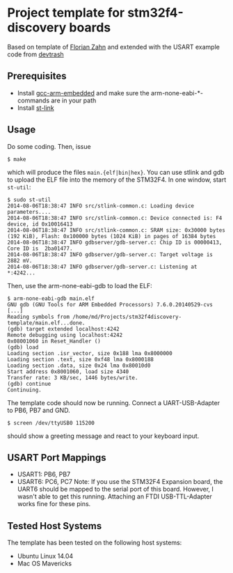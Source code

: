 Project template for stm32f4-discovery boards
=============================================

Based on template of [Florian Zahn](https://github.com/C3MA/stm32f4discovery-template) and extended with the USART example code from [devtrash](https://github.com/devthrash/STM32F4-examples/tree/master/USART)

Prerequisites
-------------

* Install [gcc-arm-embedded](https://launchpad.net/gcc-arm-embedded) and
  make sure the arm-none-eabi-*-commands are in your path
* Install [st-link](https://github.com/texane/st-link)

Usage
-----

Do some coding. Then, issue

    $ make

which will produce the files ````main.{elf|bin|hex}````. You can use stlink and gdb to upload the ELF file into the memory of the STM32F4. In one window, start ````st-util````:

	$ sudo st-util
	2014-08-06T18:38:47 INFO src/stlink-common.c: Loading device parameters....
	2014-08-06T18:38:47 INFO src/stlink-common.c: Device connected is: F4 device, id 0x10016413
	2014-08-06T18:38:47 INFO src/stlink-common.c: SRAM size: 0x30000 bytes (192 KiB), Flash: 0x100000 bytes (1024 KiB) in pages of 16384 bytes
	2014-08-06T18:38:47 INFO gdbserver/gdb-server.c: Chip ID is 00000413, Core ID is  2ba01477.
	2014-08-06T18:38:47 INFO gdbserver/gdb-server.c: Target voltage is 2882 mV.
	2014-08-06T18:38:47 INFO gdbserver/gdb-server.c: Listening at *:4242...

Then, use the arm-none-eabi-gdb to load the ELF:

	$ arm-none-eabi-gdb main.elf
	GNU gdb (GNU Tools for ARM Embedded Processors) 7.6.0.20140529-cvs
	[...]
	Reading symbols from /home/md/Projects/stm32f4discovery-template/main.elf...done.
	(gdb) target extended localhost:4242
	Remote debugging using localhost:4242
	0x08001060 in Reset_Handler ()
	(gdb) load
	Loading section .isr_vector, size 0x188 lma 0x8000000
	Loading section .text, size 0xf48 lma 0x8000188
	Loading section .data, size 0x24 lma 0x80010d0
	Start address 0x8001060, load size 4340
	Transfer rate: 3 KB/sec, 1446 bytes/write.
	(gdb) continue
	Continuing.

The template code should now be running. Connect a UART-USB-Adapter to PB6, PB7 and GND. 

	$ screen /dev/ttyUSB0 115200

should show a greeting message and react to your keyboard input.

USART Port Mappings
-------------------

* USART1: PB6, PB7
* USART6: PC6, PC7 Note: If you use the STM32F4 Expansion board, the
  UART6 should be mapped to the serial port of this board. However, I
  wasn't able to get this running. Attaching an FTDI USB-TTL-Adapter works fine for these pins.

Tested Host Systems
-------------------

The template has been tested on the following host systems:

* Ubuntu Linux 14.04
* Mac OS Mavericks
